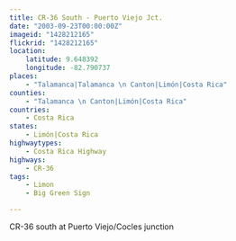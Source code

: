 ```yaml
---
title: CR-36 South - Puerto Viejo Jct.
date: "2003-09-23T00:00:00Z"
imageid: "1428212165"
flickrid: "1428212165"
location:
    latitude: 9.648392
    longitude: -82.790737
places:
    - "Talamanca|Talamanca \n Canton|Limón|Costa Rica"
counties:
    - "Talamanca \n Canton|Limón|Costa Rica"
countries:
    - Costa Rica
states:
    - Limón|Costa Rica
highwaytypes:
    - Costa Rica Highway
highways:
    - CR-36
tags:
    - Limon
    - Big Green Sign

---
```

CR-36 south at Puerto Viejo/Cocles junction